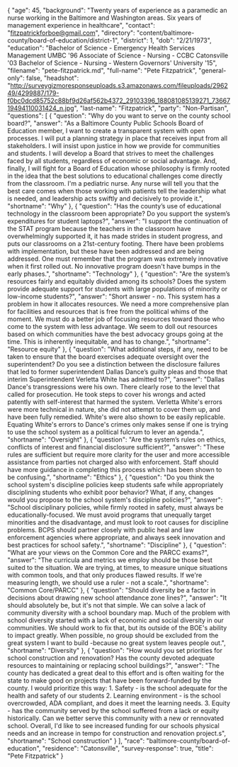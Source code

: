 {
  "age": 45,
  "background": "Twenty years of experience as a paramedic an nurse working in the Baltimore and Washington areas. Six years of management experience in healthcare",
  "contact": "fitzpatrickforboe@gmail.com",
  "directory": "content/baltimore-county/board-of-education/district-1",
  "district": 1,
  "dob": "2/21/1973",
  "education": "Bachelor of Science - Emergency Health Services Management UMBC '96 Associate of Science - Nursing - CCBC Catonsville '03 Bachelor of Science - Nursing - Western Governors' University '15",
  "filename": "pete-fitzpatrick.md",
  "full-name": "Pete Fitzpatrick",
  "general-only": false,
  "headshot": "http://surveygizmoresponseuploads.s3.amazonaws.com/fileuploads/296249/4299887/179-f0bc0dcd85752c88bf9d26af562b4372_29103396_188081085139271_7366719494110031424_n.jpg",
  "last-name": "Fitzpatrick",
  "party": "Non-Partisan",
  "questions": [
    {
      "question": "Why do you want to serve on the county school board?",
      "answer": "As a Baltimore County Public Schools Board of Education member, I want to create a transparent system with open processes. I will put a planning strategy in place that receives input from all stakeholders. I will insist upon justice in how we provide for communities and students. I will develop a Board that strives to meet the challenges faced by all students, regardless of economic or social advantage.  And, finally, I will fight for a Board of Education whose philosophy is firmly rooted in the idea that the best solutions to educational challenges come directly from the classroom. I'm a pediatric nurse. Any nurse will tell you that the best care comes when those working with patients tell the leadership what is needed, and leadership acts swiftly and decisively to provide it.",
      "shortname": "Why"
    },
    {
      "question": "Has the county’s use of educational technology in the classroom been appropriate? Do you support the system’s expenditures for student laptops?",
      "answer": "I support the continuation of the STAT program because the teachers in the classroom have overwhelmingly supported it, it has made strides in student progress, and puts our classrooms on a 21st-century footing. There have been problems with implementation, but these have been addressed and are being addressed. One must remember that the program was extremely innovative when it first rolled out. No innovative program doesn't have bumps in the early phases.",
      "shortname": "Technology"
    },
    {
      "question": "Are the system’s resources fairly and equitably divided among its schools? Does the system provide adequate support for students with large populations of minority or low-income students?",
      "answer": "Short answer - no.  This system has a problem in how it allocates resources. We need a more comprehensive plan for facilities and resources that is free from the political whims of the moment. We must do a better job of focusing resources toward those who come to the system with less advantage.  We seem to doll out resources based on which communities have the best advocacy groups going at the time. This is inherently inequitable, and has to change.",
      "shortname": "Resource equity"
    },
    {
      "question": "What additional steps, if any, need to be taken to ensure that the board exercises adequate oversight over the superintendent? Do you see a distinction between the disclosure failures that led to former superintendent Dallas Dance’s guilty pleas and those that interim Superintendent Verletta White has admitted to?",
      "answer": "Dallas Dance's transgressions were his own. There clearly rose to the level that called for prosecution. He took steps to cover his wrongs and acted patently with self-interest that harmed the system. Verletta White's errors were more technical in nature, she did not attempt to cover them up, and have been fully remedied.  White's were also shown to be easily replicable. Equating White's errors to Dance's crimes only makes sense if one is trying to use the school system as a political fulcrum to lever an agenda.",
      "shortname": "Oversight"
    },
    {
      "question": "Are the system’s rules on ethics, conflicts of interest and financial disclosure sufficient?",
      "answer": "These rules are sufficient but require more clarity for the user and more accessible assistance from parties not charged also with enforcement. Staff should have more guidance in completing this process which has been shown to be confusing.",
      "shortname": "Ethics"
    },
    {
      "question": "Do you think the school system's discipline policies keep students safe while appropriately disciplining students who exhibit poor behavior? What, if any, changes would you propose to the school system's discipline policies?",
      "answer": "School disciplinary policies, while firmly rooted in safety, must always be educationally-focused. We must avoid programs that unequally target minorities and the disadvantage, and must look to root causes for discipline problems. BCPS should partner closely with public heal and law enforcement agencies where appropriate, and always seek innovation and best practices for school safety.",
      "shortname": "Discipline"
    },
    {
      "question": "What are your views on the Common Core and the PARCC exams?",
      "answer": "The curricula and metrics we employ should be those best suited to the situation.  We are trying, at times, to measure unique situations with common tools,  and that only produces flawed results. If we're measuring length, we should use a ruler - not a scale.",
      "shortname": "Common Core/PARCC"
    },
    {
      "question": "Should diversity be a factor in decisions about drawing new school attendance zone lines?",
      "answer": "It should absolutely be, but it's not that simple. We can solve a lack of community diversity with a school boundary map. Much of the problem with school diversity started with a lack of economic and social diversity in our communities. We should work to fix that, but its outside of the BOE's ability to impact greatly. When possible, no group should be excluded from the great system I want to build -because no great system leaves people out.",
      "shortname": "Diversity"
    },
    {
      "question": "How would you set priorities for school construction and renovation? Has the county devoted adequate resources to maintaining or replacing school buildings?",
      "answer": "The county has dedicated a great deal to this effort and is often waiting for the state to make good on projects that have been forward-funded by the county.  I would prioritize this way: 1. Safety - is the school adequate for the health and safety of our students  2. Learning environment - is the school overcrowded, ADA compliant, and does it meet the learning needs.  3. Equity - has the community served by the school suffered from a lack or equity historically. Can we better serve this community with a new or rennovated school.  Overall, I'd like to see increased funding for our schools physical needs and an increase in tempo for construction and renovation project.s",
      "shortname": "School construction"
    }
  ],
  "race": "baltimore-county/board-of-education",
  "residence": "Catonsville",
  "survey-response": true,
  "title": "Pete Fitzpatrick"
}
